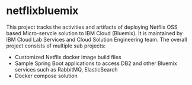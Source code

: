 # netflixbluemix

This project tracks the activities and artifacts of deploying Netflix OSS based Micro-servcie solution to IBM Cloud (Bluemix). 
It is maintained by IBM Cloud Lab Services and Cloud Solution Engineering team. 
The overall project consists of multiple sub projects:

 - Customized Netflix docker image build files
 - Sample Spring Boot applications to access DB2 and other Bluemix services such as RabbitMQ, ElasticSearch
 - Docker compose solution
 
 
